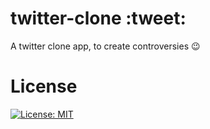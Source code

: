 # twitter-clone :tweet:
A twitter clone app, to create controversies :wink:

# License
[![License: MIT](https://img.shields.io/badge/License-MIT-yellow.svg)](https://opensource.org/licenses/MIT)
